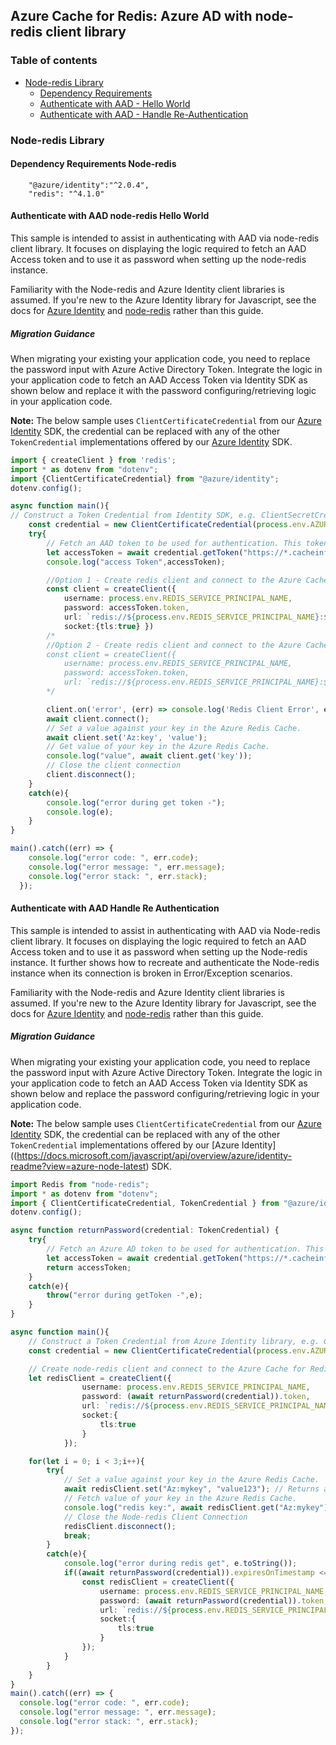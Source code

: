 ## Azure Cache for Redis: Azure AD with node-redis client library

### Table of contents

- [Node-redis Library](#node-redis-library)
    - [Dependency Requirements](#dependency-requirements-node-redis)
    - [Authenticate with AAD - Hello World](#authenticate-with-aad-node-redis-hello-world)
    - [Authenticate with AAD - Handle Re-Authentication](#authenticate-with-aad-handle-re-authentication)

### Node-redis Library

#### Dependency Requirements Node-redis
```
    "@azure/identity":"^2.0.4",
    "redis": "^4.1.0"
```


#### Authenticate with AAD node-redis Hello World
This sample is intended to assist in authenticating with AAD via node-redis client library. It focuses on displaying the logic required to fetch an AAD Access token and to use it as password when setting up the node-redis instance.

Familiarity with the Node-redis and Azure Identity client libraries is assumed. If you're new to the Azure Identity library for Javascript, see the docs for [Azure Identity](https://docs.microsoft.com/javascript/api/overview/azure/identity-readme?view=azure-node-latest) and [node-redis](https://github.com/redis/node-redis) rather than this guide.

##### Migration Guidance
When migrating your existing your application code, you need to replace the password input with Azure Active Directory Token.
Integrate the logic in your application code to fetch an AAD Access Token via Identity SDK as shown below and replace it with the password configuring/retrieving logic in your application code.

**Note:** The below sample uses `ClientCertificateCredential` from our [Azure Identity](https://docs.microsoft.com/javascript/api/overview/azure/identity-readme?view=azure-node-latest) SDK, the credential can be replaced with any of the other `TokenCredential` implementations offered by our [Azure Identity](https://docs.microsoft.com/javascript/api/overview/azure/identity-readme?view=azure-node-latest) SDK.


```ts
import { createClient } from 'redis';
import * as dotenv from "dotenv";
import {ClientCertificateCredential} from "@azure/identity";
dotenv.config();

async function main(){
// Construct a Token Credential from Identity SDK, e.g. ClientSecretCredential / Client CertificateCredential / ManagedIdentityCredential etc.
    const credential = new ClientCertificateCredential(process.env.AZURE_TENANT_ID, process.env.AZURE_CLIENT_ID,process.env.CLIENT_CERTIFICATE_PATH)
    try{
        // Fetch an AAD token to be used for authentication. This token will be used as the password.
        let accessToken = await credential.getToken("https://*.cacheinfra.windows.net:10225/appid/.default")
        console.log("access Token",accessToken);

        //Option 1 - Create redis client and connect to the Azure Cache for Redis over the TLS port using the access token as password.
        const client = createClient({
            username: process.env.REDIS_SERVICE_PRINCIPAL_NAME, 
            password: accessToken.token, 
            url: `redis://${process.env.REDIS_SERVICE_PRINCIPAL_NAME}:${accessToken.token}@${process.env.REDIS_HOSTNAME}:6380`
            socket:{tls:true} })
        /*
        //Option 2 - Create redis client and connect to the Azure Cache for Redis over the non-TLS port using the access token as password.
        const client = createClient({
            username: process.env.REDIS_SERVICE_PRINCIPAL_NAME, 
            password: accessToken.token, 
            url: `redis://${process.env.REDIS_SERVICE_PRINCIPAL_NAME}:${accessToken.token}@${process.env.REDIS_HOSTNAME}:6379` })
        */

        client.on('error', (err) => console.log('Redis Client Error', err));
        await client.connect();
        // Set a value against your key in the Azure Redis Cache.
        await client.set('Az:key', 'value');
        // Get value of your key in the Azure Redis Cache.
        console.log("value", await client.get('key'));
        // Close the client connection
        client.disconnect();
    }
    catch(e){
        console.log("error during get token -");
        console.log(e);
    }
}

main().catch((err) => {
    console.log("error code: ", err.code);
    console.log("error message: ", err.message);
    console.log("error stack: ", err.stack);
  });
```

#### Authenticate with AAD Handle Re Authentication
This sample is intended to assist in authenticating with AAD via Node-redis client library. It focuses on displaying the logic required to fetch an AAD Access token and to use it as password when setting up the Node-redis instance. It further shows how to recreate and authenticate the Node-redis instance when its connection is broken in Error/Exception scenarios.

Familiarity with the Node-redis and Azure Identity client libraries is assumed. If you're new to the Azure Identity library for Javascript, see the docs for [Azure Identity](https://docs.microsoft.com/javascript/api/overview/azure/identity-readme?view=azure-node-latest) and [node-redis](https://github.com/redis/node-redis) rather than this guide.

##### Migration Guidance
When migrating your existing your application code, you need to replace the password input with Azure Active Directory Token.
Integrate the logic in your application code to fetch an AAD Access Token via Identity SDK as shown below and replace the password configuring/retrieving logic in your application code.

**Note:** The below sample uses `ClientCertificateCredential` from our [Azure Identity](https://docs.microsoft.com/javascript/api/overview/azure/identity-readme?view=azure-node-latest) SDK, the credential can be replaced with any of the other `TokenCredential` implementations offered by our [Azure Identity]((https://docs.microsoft.com/javascript/api/overview/azure/identity-readme?view=azure-node-latest) SDK.

```ts
import Redis from "node-redis";
import * as dotenv from "dotenv";
import { ClientCertificateCredential, TokenCredential } from "@azure/identity";
dotenv.config();

async function returnPassword(credential: TokenCredential) {  
    try{
        // Fetch an Azure AD token to be used for authentication. This token will be used as the password.
        let accessToken = await credential.getToken("https://*.cacheinfra.windows.net:10225/appid/.default");
        return accessToken;
    }
    catch(e){
        throw("error during getToken -",e);
    }
}

async function main(){
    // Construct a Token Credential from Azure Identity library, e.g. ClientSecretCredential / ClientCertificateCredential / ManagedIdentityCredential, etc.
    const credential = new ClientCertificateCredential(process.env.AZURE_TENANT_ID, process.env.AZURE_CLIENT_ID,process.env.CLIENT_CERTIFICATE_PATH);

    // Create node-redis client and connect to the Azure Cache for Redis over the TLS port using the access token as password.
    let redisClient = createClient({
                username: process.env.REDIS_SERVICE_PRINCIPAL_NAME, 
                password: (await returnPassword(credential)).token, 
                url: `redis://${process.env.REDIS_SERVICE_PRINCIPAL_NAME}:${accessToken.token}@${process.env.REDIS_HOSTNAME}:6380`
                socket:{
                    tls:true
                }
            });

    for(let i = 0; i < 3;i++){
        try{
            // Set a value against your key in the Azure Redis Cache.
            await redisClient.set("Az:mykey", "value123"); // Returns a promise which resolves to "OK" when the command succeeds.
            // Fetch value of your key in the Azure Redis Cache.
            console.log("redis key:", await redisClient.get("Az:mykey"));
            // Close the Node-redis Client Connection
            redisClient.disconnect();
            break;
        }
        catch(e){
            console.log("error during redis get", e.toString());
            if((await returnPassword(credential)).expiresOnTimestamp <= Date.now()){
                const redisClient = createClient({
                    username: process.env.REDIS_SERVICE_PRINCIPAL_NAME, 
                    password: (await returnPassword(credential)).token, 
                    url: `redis://${process.env.REDIS_SERVICE_PRINCIPAL_NAME}:${accessToken.token}@${process.env.REDIS_HOSTNAME}:6380`
                    socket:{
                        tls:true
                    } 
                });
            }
        }
    }
}
main().catch((err) => {
  console.log("error code: ", err.code);
  console.log("error message: ", err.message);
  console.log("error stack: ", err.stack);
});
```